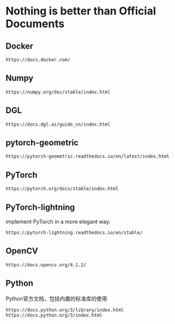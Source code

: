 # Nothing is better than Official Documents
## Docker
    https://docs.docker.com/
## Numpy

    https://numpy.org/doc/stable/index.html

## DGL
  
    https://docs.dgl.ai/guide_cn/index.html
    
## pytorch-geometric
    https://pytorch-geometric.readthedocs.io/en/latest/index.html
    
## PyTorch
    https://pytorch.org/docs/stable/index.html
## PyTorch-lightning
implement PyTorch in a more elegant way:
    
    https://pytorch-lightning.readthedocs.io/en/stable/
## OpenCV
    https://docs.opencv.org/4.1.2/

## Python
Python官方文档，包括内置的标准库的使用
  
    https://docs.python.org/3/library/index.html
    https://docs.python.org/3/index.html
    

